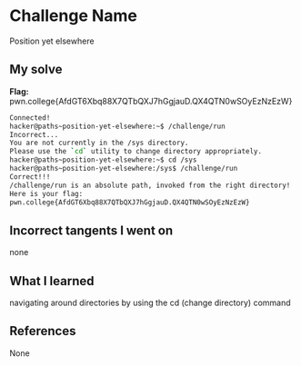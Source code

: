 # Challenge Name
Position yet elsewhere

## My solve
**Flag:** pwn.college{AfdGT6Xbq88X7QTbQXJ7hGgjauD.QX4QTN0wSOyEzNzEzW}

```bash
Connected!
hacker@paths~position-yet-elsewhere:~$ /challenge/run
Incorrect...
You are not currently in the /sys directory.
Please use the `cd` utility to change directory appropriately.
hacker@paths~position-yet-elsewhere:~$ cd /sys
hacker@paths~position-yet-elsewhere:/sys$ /challenge/run
Correct!!!
/challenge/run is an absolute path, invoked from the right directory!
Here is your flag:
pwn.college{AfdGT6Xbq88X7QTbQXJ7hGgjauD.QX4QTN0wSOyEzNzEzW}
```
## Incorrect tangents I went on
none

## What I learned
navigating around directories by using the cd (change directory) command

## References 
None

